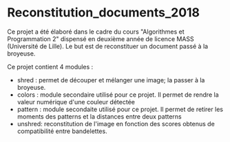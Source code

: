 # Reconstitution_documents_2018
Ce projet a été élaboré dans le cadre du cours "Algorithmes et Programmation 2" dispensé en deuxième année de licence MASS (Université de Lille). Le but est de reconstituer un document passé à la broyeuse.

Ce projet contient 4 modules :
- shred : permet de découper et mélanger une image; la passer à la broyeuse. 
- colors : module secondaire utilisé pour ce projet. Il permet de rendre la valeur numérique d'une couleur détectée
- pattern : module secondaite utilisé pour ce projet. Il permet de retirer les moments des patterns et la distances entre deux patterns
- unshred: reconstitution de l'image en fonction des scores obtenus de compatibilité entre bandelettes.
